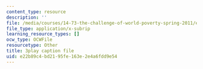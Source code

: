 ```yaml
---
content_type: resource
description: ''
file: /media/courses/14-73-the-challenge-of-world-poverty-spring-2011/e22b89c4bd2195fe163e2e4a6fdd9e54_LLdc7VyZHt4.srt
file_type: application/x-subrip
learning_resource_types: []
ocw_type: OCWFile
resourcetype: Other
title: 3play caption file
uid: e22b89c4-bd21-95fe-163e-2e4a6fdd9e54
---
```

